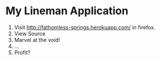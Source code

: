 # My Lineman Application

1. Visit http://fathomless-springs.herokuapp.com/ in firefox.
2. View Source
3. Marvel at the void!
4. ...
5. Profit?
